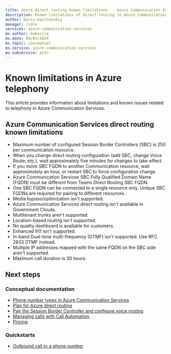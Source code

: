 ```yaml
---
title: Azure direct routing known limitations  - Azure Communication Services
description: Known limitations of direct routing in Azure Communication Services.
author: boris-bazilevskiy
manager: rcole
services: azure-communication-services
ms.author: bobazile
ms.date: 04/03/2024
ms.topic: conceptual
ms.service: azure-communication-services
ms.subservice: pstn
---
```


# Known limitations in Azure telephony

This article provides information about limitations and known issues related to telephony in Azure Communication Services.

## Azure Communication Services direct routing known limitations

- Maximum number of configured Session Border Controllers (SBC) is 250 per communication resource.
- When you change direct routing configuration (add SBC, change Voice Route, etc.), wait approximately five minutes for changes to take effect.
- If you move SBC FQDN to another Communication resource, wait approximately an hour, or restart SBC to force configuration change. 
- Azure Communication Services SBC Fully Qualified Domain Name (FQDN) must be different from Teams Direct Routing SBC FQDN.
- One SBC FQDN can be connected to a single resource only. Unique SBC FQDNs are required for pairing to different resources.
- Media bypass/optimization isn't supported.
- Azure Communication Services direct routing isn't available in Government Clouds.
- Multitenant trunks aren't supported.
- Location-based routing isn't supported.
- No quality dashboard is available for customers.
- Enhanced 911 isn't supported.
- In-band Dual-tone multi-frequency (DTMF) isn't supported. Use RFC 2833 DTMF instead.
- Multiple IP addresses mapped with the same FQDN on the SBC side aren't supported.
- Maximum call duration is 30 hours.

## Next steps

### Conceptual documentation

- [Phone number types in Azure Communication Services](./plan-solution.md)
- [Plan for Azure direct routing](./direct-routing-infrastructure.md)
- [Pair the Session Border Controller and configure voice routing](./direct-routing-provisioning.md)
- [Managing calls with Call Automation](../call-automation/call-automation.md).
- [Pricing](../pricing.md)

### Quickstarts

- [Outbound call to a phone number](../../quickstarts/telephony/pstn-call.md)